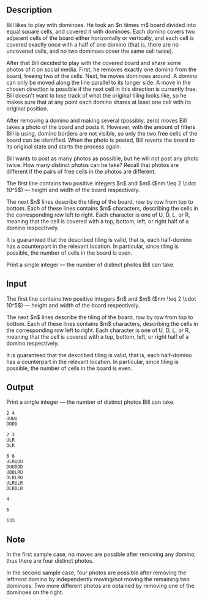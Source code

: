 ## Description

<div><p>Bill likes to play with dominoes. He took an $n \times m$ board divided into equal square cells, and covered it with dominoes. Each domino covers two adjacent cells of the board either horizontally or vertically, and each cell is covered exactly once with a half of one domino (that is, there are no uncovered cells, and no two dominoes cover the same cell twice).</p><p>After that Bill decided to play with the covered board and share some photos of it on social media. First, he removes exactly one domino from the board, freeing two of the cells. Next, he moves dominoes around. A domino can only be moved <span class="tex-font-style-bf">along the line parallel to its longer side</span>. A move in the chosen direction is possible if the next cell in this direction is currently free. Bill doesn't want to lose track of what the original tiling looks like, so he makes sure that at any point each domino <span class="tex-font-style-bf">shares at least one cell with its original position</span>.</p><p>After removing a domino and making several (possibly, zero) moves Bill takes a photo of the board and posts it. However, with the amount of filters Bill is using, domino borders are not visible, so <span class="tex-font-style-bf">only the two free cells of the board</span> can be identified. When the photo is posted, Bill reverts the board to its original state and starts the process again.</p><p>Bill wants to post as many photos as possible, but he will not post any photo twice. How many distinct photos can he take? Recall that photos are different if the pairs of free cells in the photos are different.</p></div><div class="input-specification"><p>The first line contains two positive integers $n$ and $m$ ($nm \leq 2 \cdot 10^5$)&nbsp;— height and width of the board respectively.</p><p>The next $n$ lines describe the tiling of the board, row by row from top to bottom. Each of these lines contains $m$ characters, describing the cells in the corresponding row left to right. Each character is one of <span class="tex-font-style-tt">U</span>, <span class="tex-font-style-tt">D</span>, <span class="tex-font-style-tt">L</span>, or <span class="tex-font-style-tt">R</span>, meaning that the cell is covered with a top, bottom, left, or right half of a domino respectively.</p><p>It is guaranteed that the described tiling is valid, that is, each half-domino has a counterpart in the relevant location. In particular, since tiling is possible, the number of cells in the board is even.</p></div><div class="output-specification"><p>Print a single integer&nbsp;— the number of distinct photos Bill can take.</p></div>

## Input

<p>The first line contains two positive integers $n$ and $m$ ($nm \leq 2 \cdot 10^5$)&nbsp;— height and width of the board respectively.</p><p>The next $n$ lines describe the tiling of the board, row by row from top to bottom. Each of these lines contains $m$ characters, describing the cells in the corresponding row left to right. Each character is one of <span class="tex-font-style-tt">U</span>, <span class="tex-font-style-tt">D</span>, <span class="tex-font-style-tt">L</span>, or <span class="tex-font-style-tt">R</span>, meaning that the cell is covered with a top, bottom, left, or right half of a domino respectively.</p><p>It is guaranteed that the described tiling is valid, that is, each half-domino has a counterpart in the relevant location. In particular, since tiling is possible, the number of cells in the board is even.</p>

## Output

<p>Print a single integer&nbsp;— the number of distinct photos Bill can take.</p>





```input1
2 4
UUUU
DDDD
```




```input2
2 3
ULR
DLR
```




```input3
6 6
ULRUUU
DUUDDD
UDDLRU
DLRLRD
ULRULR
DLRDLR
```




```output1
4
```




```output2
6
```




```output3
133
```



## Note

<p>In the first sample case, no moves are possible after removing any domino, thus there are four distinct photos.</p><p>In the second sample case, four photos are possible after removing the leftmost domino by independently moving/not moving the remaining two dominoes. Two more different photos are obtained by removing one of the dominoes on the right.</p>
